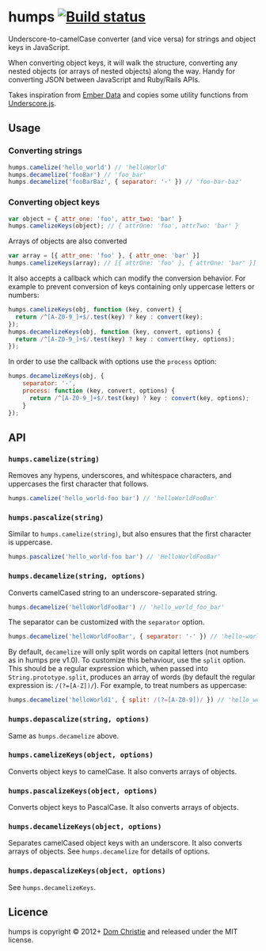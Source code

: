 humps [![Build status](https://secure.travis-ci.org/domchristie/humps.png)](http://travis-ci.org/#!/domchristie/humps)
=====

Underscore-to-camelCase converter (and vice versa) for strings and object keys in JavaScript.

When converting object keys, it will walk the structure, converting any nested objects (or arrays of nested objects) along the way. Handy for converting JSON between JavaScript and Ruby/Rails APIs.

Takes inspiration from [Ember Data](https://github.com/emberjs/data) and copies some utility functions from [Underscore.js](http://underscorejs.org/).

Usage
-----

### Converting strings

```js
humps.camelize('hello_world') // 'helloWorld'
humps.decamelize('fooBar') // 'foo_bar'
humps.decamelize('fooBarBaz', { separator: '-' }) // 'foo-bar-baz'
```

### Converting object keys

```js
var object = { attr_one: 'foo', attr_two: 'bar' }
humps.camelizeKeys(object); // { attrOne: 'foo', attrTwo: 'bar' }
```

Arrays of objects are also converted

```js
var array = [{ attr_one: 'foo' }, { attr_one: 'bar' }]
humps.camelizeKeys(array); // [{ attrOne: 'foo' }, { attrOne: 'bar' }]
```

It also accepts a callback which can modify the conversion behavior. For example to prevent conversion of keys containing only uppercase letters or numbers:

```js
humps.camelizeKeys(obj, function (key, convert) {
  return /^[A-Z0-9_]+$/.test(key) ? key : convert(key);
});
humps.decamelizeKeys(obj, function (key, convert, options) {
  return /^[A-Z0-9_]+$/.test(key) ? key : convert(key, options);
});
```

In order to use the callback with options use the `process` option:

```js
humps.decamelizeKeys(obj, {
    separator: '-',
    process: function (key, convert, options) {
      return /^[A-Z0-9_]+$/.test(key) ? key : convert(key, options);
    }
});
```

API
---

### `humps.camelize(string)`

Removes any hypens, underscores, and whitespace characters, and uppercases the first character that follows.

```javascript
humps.camelize('hello_world-foo bar') // 'helloWorldFooBar'
```

### `humps.pascalize(string)`

Similar to `humps.camelize(string)`, but also ensures that the first character is uppercase.

```javascript
humps.pascalize('hello_world-foo bar') // 'HelloWorldFooBar'
```

### `humps.decamelize(string, options)`

Converts camelCased string to an underscore-separated string.

```javascript
humps.decamelize('helloWorldFooBar') // 'hello_world_foo_bar'
```

The separator can be customized with the `separator` option.

```javascript
humps.decamelize('helloWorldFooBar', { separator: '-' }) // 'hello-world-foo-bar'
```

By default, `decamelize` will only split words on capital letters (not numbers as in humps pre v1.0). To customize this behaviour, use the `split` option. This should be a regular expression which, when passed into `String.prototype.split`, produces an array of words (by default the regular expression is: `/(?=[A-Z])/`). For example, to treat numbers as uppercase:

```javascript
humps.decamelize('helloWorld1', { split: /(?=[A-Z0-9])/ }) // 'hello_world_1'
```

### `humps.depascalize(string, options)`

Same as `humps.decamelize` above.

### `humps.camelizeKeys(object, options)`

Converts object keys to camelCase. It also converts arrays of objects.

### `humps.pascalizeKeys(object, options)`

Converts object keys to PascalCase. It also converts arrays of objects.

### `humps.decamelizeKeys(object, options)`

Separates camelCased object keys with an underscore. It also converts arrays of objects. See `humps.decamelize` for details of options.

### `humps.depascalizeKeys(object, options)`

See `humps.decamelizeKeys`.

Licence
-------
humps is copyright &copy; 2012+ [Dom Christie](http://domchristie.co.uk) and released under the MIT license.
